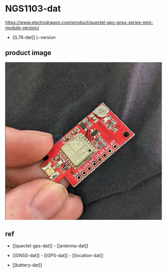 
# NGS1103-dat

https://www.electrodragon.com/product/quectel-gps-gnss-series-mini-module-version/

- [[L76-dat]] L-version 

## product image 

![](2024-10-02-20-59-43.png)


## ref 

- [[quectel-gps-dat]] - [[antenna-dat]]

- [[GNSS-dat]] - [[GPS-dat]] - [[location-dat]]

- [[battery-dat]]